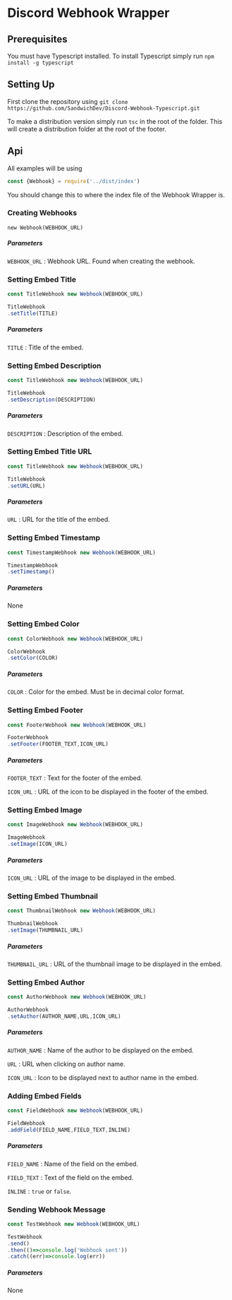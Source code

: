 # Discord Webhook Wrapper

## Prerequisites

You must have Typescript installed. To install Typescript simply run `npm install -g typescript`

## Setting Up

First clone the repository using `git clone https://github.com/SandwichDev/Discord-Webhook-Typescript.git`

To make a distribution version simply run `tsc` in the root of the folder. This will create a distribution folder at the root of the footer.

## Api

All examples will be using 

```javascript 
const {Webhook} = require('../dist/index')
```

You should change this to where the index file of the Webhook Wrapper is.

### Creating Webhooks

`new Webhook(WEBHOOK_URL)`

##### Parameters 

`WEBHOOK_URL` : Webhook URL. Found when creating the webhook.

### Setting Embed Title

```javascript
const TitleWebhook new Webhook(WEBHOOK_URL)

TitleWebhook
.setTitle(TITLE)
```

##### Parameters 

`TITLE` : Title of the embed.

### Setting Embed Description

```javascript
const TitleWebhook new Webhook(WEBHOOK_URL)

TitleWebhook
.setDescription(DESCRIPTION)
```

##### Parameters 

`DESCRIPTION` : Description of the embed.

### Setting Embed Title URL

```javascript
const TitleWebhook new Webhook(WEBHOOK_URL)

TitleWebhook
.setURL(URL)
```

##### Parameters 

`URL` : URL for the title of the embed.

### Setting Embed Timestamp

```javascript
const TimestampWebhook new Webhook(WEBHOOK_URL)

TimestampWebhook
.setTimestamp()
```

##### Parameters 

None

### Setting Embed Color

```javascript
const ColorWebhook new Webhook(WEBHOOK_URL)

ColorWebhook
.setColor(COLOR)
```

##### Parameters 

`COLOR` : Color for the embed. Must be in decimal color format.

### Setting Embed Footer

```javascript
const FooterWebhook new Webhook(WEBHOOK_URL)

FooterWebhook
.setFooter(FOOTER_TEXT,ICON_URL)
```

##### Parameters 

`FOOTER_TEXT` : Text for the footer of the embed.

`ICON_URL` : URL of the icon to be displayed in the footer of the embed.

### Setting Embed Image

```javascript
const ImageWebhook new Webhook(WEBHOOK_URL)

ImageWebhook
.setImage(ICON_URL)
```

##### Parameters 

`ICON_URL` : URL of the image to be displayed in the embed.

### Setting Embed Thumbnail

```javascript
const ThumbnailWebhook new Webhook(WEBHOOK_URL)

ThumbnailWebhook
.setImage(THUMBNAIL_URL)
```

##### Parameters 

`THUMBNAIL_URL` : URL of the thumbnail image to be displayed in the embed.

### Setting Embed Author

```javascript
const AuthorWebhook new Webhook(WEBHOOK_URL)

AuthorWebhook
.setAuthor(AUTHOR_NAME,URL,ICON_URL)
```

##### Parameters 

`AUTHOR_NAME` : Name of the author to be displayed on the embed.

`URL` : URL when clicking on author name.

`ICON_URL` : Icon to be displayed next to author name in the embed.

### Adding Embed Fields

```javascript
const FieldWebhook new Webhook(WEBHOOK_URL)

FieldWebhook
.addField(FIELD_NAME,FIELD_TEXT,INLINE)
```

##### Parameters 

`FIELD_NAME` : Name of the field on the embed.

`FIELD_TEXT` : Text of the field on the embed.

`INLINE` : `true` or `false`.


### Sending Webhook Message

```javascript
const TestWebhook new Webhook(WEBHOOK_URL)

TestWebhook
.send()
.then(()=>console.log('Webhook sent'))
.catch((err)=>console.log(err))
```

##### Parameters 

None






